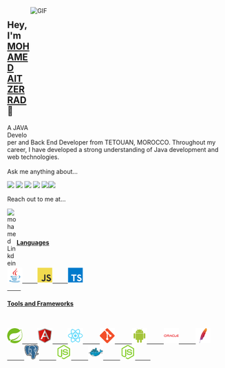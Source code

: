 <img align="right" alt="GIF" src="https://github.com/abhisheknaiidu/abhisheknaiidu/blob/master/code.gif?raw=true" width="450" height="300" />

## Hey, I'm [MOHAMED AIT ZERRAD](https://www.linkedin.com/in/mohamed-ait-zerrad-b13073163/) 👋 

A JAVA Developer and Back End Developer from TETOUAN, MOROCCO. Throughout my career, I have developed a strong understanding of Java development and web technologies.
<br/>
<br/>
Ask me anything about...

<img src='https://img.shields.io/badge/Java-ED8B00?style=for-the-badge&logo=openjdk&logoColor=white' height='25'/> <img src='https://img.shields.io/badge/Spring-6DB33F?style=for-the-badge&logo=spring&logoColor=white' height='25'/> <img src='https://img.shields.io/badge/JavaScript-F7DF1E?style=for-the-badge&logo=javascript&logoColor=black' height='25'/> <img src='https://img.shields.io/badge/Angular-DD0031?style=for-the-badge&logo=angular&logoColor=white' height='25'/> <img src='https://img.shields.io/badge/AngularJS-E23237?style=for-the-badge&logo=angularjs&logoColor=white' height='25'/><img src='https://img.shields.io/badge/TypeScript-007ACC?style=for-the-badge&logo=typescript&logoColor=white' height='25'/>


Reach out to me at...

</a><a href="https://www.linkedin.com/in/mohamed-ait-zerrad-b13073163/">
  <img align="left" alt="mohamed Linkdein" width="22px" src="https://cdn.jsdelivr.net/npm/simple-icons@v3/icons/linkedin.svg" />
<br/>
<br/>
<br/>

#### Languages
<br/><p align="left">
<img src="https://raw.githubusercontent.com/devicons/devicon/master/icons/java/java-original.svg" height="35">&nbsp;&nbsp;&nbsp;&nbsp;&nbsp;&nbsp;&nbsp;&nbsp;
<img src="https://raw.githubusercontent.com/devicons/devicon/master/icons/javascript/javascript-original.svg" height="35">&nbsp;&nbsp;&nbsp;&nbsp;&nbsp;&nbsp;&nbsp;&nbsp;
<img src="https://raw.githubusercontent.com/devicons/devicon/master/icons/typescript/typescript-original.svg" height="35"><br/>&nbsp;&nbsp;&nbsp;&nbsp;&nbsp;&nbsp;&nbsp;&nbsp;</p>


#### Tools and Frameworks
<br/><p align="left">
<img src="https://raw.githubusercontent.com/devicons/devicon/master/icons/spring/spring-original.svg" height="35"/>&nbsp;&nbsp;&nbsp;&nbsp;&nbsp;&nbsp;&nbsp;&nbsp;
<img src="https://raw.githubusercontent.com/devicons/devicon/master/icons/angularjs/angularjs-original.svg" height="35"/>&nbsp;&nbsp;&nbsp;&nbsp;&nbsp;&nbsp;&nbsp;&nbsp;
<img src="https://raw.githubusercontent.com/devicons/devicon/master/icons/react/react-original.svg" alt="react" height="35"/>&nbsp;&nbsp;&nbsp;&nbsp;&nbsp;&nbsp;&nbsp;&nbsp;&nbsp;
<img src="https://raw.githubusercontent.com/devicons/devicon/master/icons/git/git-original.svg" width="35px">&nbsp;&nbsp;&nbsp;&nbsp;&nbsp;&nbsp;&nbsp;&nbsp;&nbsp;
<img src="https://raw.githubusercontent.com/devicons/devicon/master/icons/android/android-original.svg" width="35px">&nbsp;&nbsp;&nbsp;&nbsp;&nbsp;&nbsp;&nbsp;&nbsp;&nbsp;
<img src="https://raw.githubusercontent.com/devicons/devicon/master/icons/oracle/oracle-original.svg" width="35px">&nbsp;&nbsp;&nbsp;&nbsp;&nbsp;&nbsp;&nbsp;&nbsp;&nbsp;
<img src="https://raw.githubusercontent.com/devicons/devicon/master/icons/apache/apache-original.svg" width="35px">&nbsp;&nbsp;&nbsp;&nbsp;&nbsp;&nbsp;&nbsp;&nbsp;&nbsp;
<img src="https://raw.githubusercontent.com/devicons/devicon/master/icons/postgresql/postgresql-original.svg" width="35px">&nbsp;&nbsp;&nbsp;&nbsp;&nbsp;&nbsp;&nbsp;&nbsp;&nbsp;
<img src="https://raw.githubusercontent.com/devicons/devicon/master/icons/nodejs/nodejs-original.svg" width="35px">&nbsp;&nbsp;&nbsp;&nbsp;&nbsp;&nbsp;&nbsp;&nbsp;&nbsp;
<img src="https://raw.githubusercontent.com/devicons/devicon/master/icons/docker/docker-original.svg" width="35px">&nbsp;&nbsp;&nbsp;&nbsp;&nbsp;&nbsp;&nbsp;&nbsp;&nbsp;
<img src="https://raw.githubusercontent.com/devicons/devicon/master/icons/nodejs/nodejs-original.svg" width="35px">&nbsp;&nbsp;&nbsp;&nbsp;&nbsp;&nbsp;&nbsp;&nbsp;&nbsp;</p>
<br/>
<br/>


